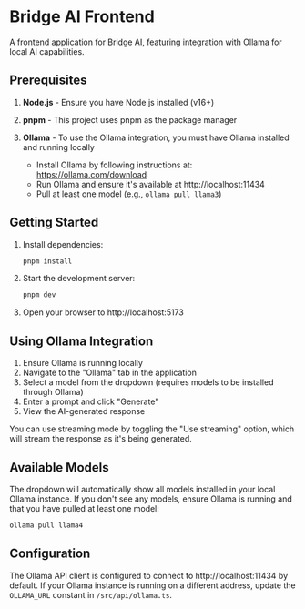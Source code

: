 # Bridge AI Frontend

A frontend application for Bridge AI, featuring integration with Ollama for local AI capabilities.

## Prerequisites

1. **Node.js** - Ensure you have Node.js installed (v16+)

2. **pnpm** - This project uses pnpm as the package manager

3. **Ollama** - To use the Ollama integration, you must have Ollama installed and running locally

   - Install Ollama by following instructions at: https://ollama.com/download
   - Run Ollama and ensure it's available at http://localhost:11434
   - Pull at least one model (e.g., `ollama pull llama3`)

## Getting Started

1. Install dependencies:

   ```bash
   pnpm install
   ```

2. Start the development server:

   ```bash
   pnpm dev
   ```

3. Open your browser to http://localhost:5173

## Using Ollama Integration

1. Ensure Ollama is running locally
2. Navigate to the "Ollama" tab in the application
3. Select a model from the dropdown (requires models to be installed through Ollama)
4. Enter a prompt and click "Generate"
5. View the AI-generated response

You can use streaming mode by toggling the "Use streaming" option, which will stream the response as it's being generated.

## Available Models

The dropdown will automatically show all models installed in your local Ollama instance. If you don't see any models, ensure Ollama is running and that you have pulled at least one model:

```bash
ollama pull llama4
```

## Configuration

The Ollama API client is configured to connect to http://localhost:11434 by default. If your Ollama instance is running on a different address, update the `OLLAMA_URL` constant in `/src/api/ollama.ts`.
